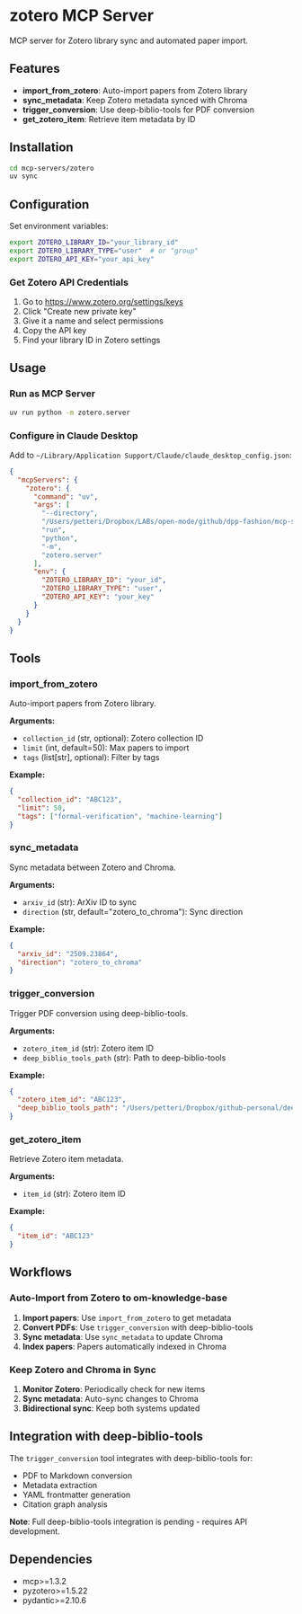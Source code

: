 # zotero MCP Server

MCP server for Zotero library sync and automated paper import.

## Features

- **import_from_zotero**: Auto-import papers from Zotero library
- **sync_metadata**: Keep Zotero metadata synced with Chroma
- **trigger_conversion**: Use deep-biblio-tools for PDF conversion
- **get_zotero_item**: Retrieve item metadata by ID

## Installation

```bash
cd mcp-servers/zotero
uv sync
```

## Configuration

Set environment variables:

```bash
export ZOTERO_LIBRARY_ID="your_library_id"
export ZOTERO_LIBRARY_TYPE="user"  # or "group"
export ZOTERO_API_KEY="your_api_key"
```

### Get Zotero API Credentials

1. Go to https://www.zotero.org/settings/keys
2. Click "Create new private key"
3. Give it a name and select permissions
4. Copy the API key
5. Find your library ID in Zotero settings

## Usage

### Run as MCP Server

```bash
uv run python -m zotero.server
```

### Configure in Claude Desktop

Add to `~/Library/Application Support/Claude/claude_desktop_config.json`:

```json
{
  "mcpServers": {
    "zotero": {
      "command": "uv",
      "args": [
        "--directory",
        "/Users/petteri/Dropbox/LABs/open-mode/github/dpp-fashion/mcp-servers/zotero",
        "run",
        "python",
        "-m",
        "zotero.server"
      ],
      "env": {
        "ZOTERO_LIBRARY_ID": "your_id",
        "ZOTERO_LIBRARY_TYPE": "user",
        "ZOTERO_API_KEY": "your_key"
      }
    }
  }
}
```

## Tools

### import_from_zotero

Auto-import papers from Zotero library.

**Arguments:**
- `collection_id` (str, optional): Zotero collection ID
- `limit` (int, default=50): Max papers to import
- `tags` (list[str], optional): Filter by tags

**Example:**
```json
{
  "collection_id": "ABC123",
  "limit": 50,
  "tags": ["formal-verification", "machine-learning"]
}
```

### sync_metadata

Sync metadata between Zotero and Chroma.

**Arguments:**
- `arxiv_id` (str): ArXiv ID to sync
- `direction` (str, default="zotero_to_chroma"): Sync direction

**Example:**
```json
{
  "arxiv_id": "2509.23864",
  "direction": "zotero_to_chroma"
}
```

### trigger_conversion

Trigger PDF conversion using deep-biblio-tools.

**Arguments:**
- `zotero_item_id` (str): Zotero item ID
- `deep_biblio_tools_path` (str): Path to deep-biblio-tools

**Example:**
```json
{
  "zotero_item_id": "ABC123",
  "deep_biblio_tools_path": "/Users/petteri/Dropbox/github-personal/deep-biblio-tools"
}
```

### get_zotero_item

Retrieve Zotero item metadata.

**Arguments:**
- `item_id` (str): Zotero item ID

**Example:**
```json
{
  "item_id": "ABC123"
}
```

## Workflows

### Auto-Import from Zotero to om-knowledge-base

1. **Import papers**: Use `import_from_zotero` to get metadata
2. **Convert PDFs**: Use `trigger_conversion` with deep-biblio-tools
3. **Sync metadata**: Use `sync_metadata` to update Chroma
4. **Index papers**: Papers automatically indexed in Chroma

### Keep Zotero and Chroma in Sync

1. **Monitor Zotero**: Periodically check for new items
2. **Sync metadata**: Auto-sync changes to Chroma
3. **Bidirectional sync**: Keep both systems updated

## Integration with deep-biblio-tools

The `trigger_conversion` tool integrates with deep-biblio-tools for:
- PDF to Markdown conversion
- Metadata extraction
- YAML frontmatter generation
- Citation graph analysis

**Note**: Full deep-biblio-tools integration is pending - requires API development.

## Dependencies

- mcp>=1.3.2
- pyzotero>=1.5.22
- pydantic>=2.10.6
